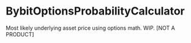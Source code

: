 # BybitOptionsProbabilityCalculator
Most likely underlying asset price using options math. WIP. [NOT A PRODUCT]
